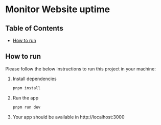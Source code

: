 # Monitor Website uptime

## Table of Contents

- [How to run](#how-to-run)

<!-- HOW TO RUN -->

## How to run

Please follow the below instructions to run this project in your machine:

1. Install dependencies
   ```sh
   pnpm install
   ```
2. Run the app
   ```sh
   pnpm run dev
   ```
3. Your app should be available in http://localhost:3000